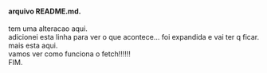 <html>
<head>
<title>README.md</title>
</head> 

<body>
<h4>arquivo README.md.</h4>
tem uma alteracao aqui. <br />
adicionei esta linha para ver o que acontece... foi expandida e vai ter q ficar. <br />
mais esta aqui. <br />  
vamos ver como funciona o fetch!!!!!!   <br />
FIM. <br />
</body>

</html>
